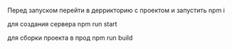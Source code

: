 Перед запуском перейти в деррикторию с проектом и запустить npm i

для создания сервера npm run start

для сборки проекта в прод npm run build